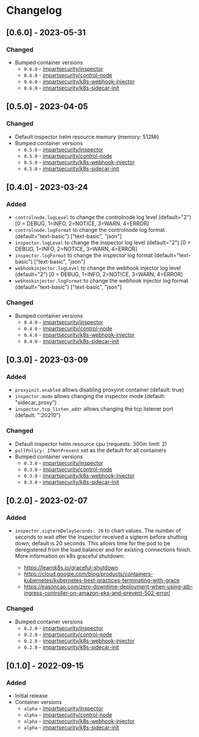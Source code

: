 
# Changelog

## [0.6.0] - 2023-05-31

### Changed

- Bumped container versions
  - `0.6.0` - [impartsecurity/inspector](https://hub.docker.com/r/impartsecurity/inspector/tags)
  - `0.6.0` - [impartsecurity/control-node](https://hub.docker.com/r/impartsecurity/control-node/tags)
  - `0.6.0` - [impartsecurity/k8s-webhook-injector](https://hub.docker.com/r/impartsecurity/k8s-webhook-injector/tags)
  - `0.6.0` - [impartsecurity/k8s-sidecar-init](https://hub.docker.com/r/impartsecurity/k8s-sidecar-init/tags)

## [0.5.0] - 2023-04-05

### Changed

- Default inspector helm resource memory (memory: 512Mi)
- Bumped container versions
  - `0.5.0` - [impartsecurity/inspector](https://hub.docker.com/r/impartsecurity/inspector/tags)
  - `0.5.0` - [impartsecurity/control-node](https://hub.docker.com/r/impartsecurity/control-node/tags)
  - `0.5.0` - [impartsecurity/k8s-webhook-injector](https://hub.docker.com/r/impartsecurity/k8s-webhook-injector/tags)
  - `0.5.0` - [impartsecurity/k8s-sidecar-init](https://hub.docker.com/r/impartsecurity/k8s-sidecar-init/tags)

## [0.4.0] - 2023-03-24

### Added

- `controlnode.logLevel` to change the controlnode log level (default="2") [0 = DEBUG, 1=INFO, 2=NOTICE, 3=WARN, 4=ERROR]
- `controlnode.logFormat` to change the controlnode log format (default="text-basic") ["text-basic", "json"]
- `inspector.logLevel` to change the inspector log level (default="2") [0 = DEBUG, 1=INFO, 2=NOTICE, 3=WARN, 4=ERROR]
- `inspector.logFormat` to change the inspector log format (default="text-basic") ["text-basic", "json"]
- `webhookinjector.logLevel` to change the webhook injector log level (default="2") [0 = DEBUG, 1=INFO, 2=NOTICE, 3=WARN, 4=ERROR]
- `webhookinjector.logFormat` to change the webhook injector log format (default="text-basic") ["text-basic", "json"]

### Changed

- Bumped container versions
  - `0.4.0` - [impartsecurity/inspector](https://hub.docker.com/r/impartsecurity/inspector/tags)
  - `0.4.0` - [impartsecurity/control-node](https://hub.docker.com/r/impartsecurity/control-node/tags)
  - `0.4.0` - [impartsecurity/k8s-webhook-injector](https://hub.docker.com/r/impartsecurity/k8s-webhook-injector/tags)
  - `0.4.0` - [impartsecurity/k8s-sidecar-init](https://hub.docker.com/r/impartsecurity/k8s-sidecar-init/tags)

## [0.3.0] - 2023-03-09

### Added

- `proxyinit.enabled` allows disabling proxyinit container (default: true)
- `inspector.mode` allows changing the inspector mode (default: "sidecar_proxy")
- `inspector.tcp_listen_addr` allows changing the tcp listener port (default: ":20210")

### Changed

- Default inspector helm resource cpu (requests: 300m limit: 2)
- `pullPolicy: IfNotPresent` set as the default for all containers
- Bumped container versions
  - `0.3.0` - [impartsecurity/inspector](https://hub.docker.com/r/impartsecurity/inspector/tags)
  - `0.3.0` - [impartsecurity/control-node](https://hub.docker.com/r/impartsecurity/control-node/tags)
  - `0.3.0` - [impartsecurity/k8s-webhook-injector](https://hub.docker.com/r/impartsecurity/k8s-webhook-injector/tags)
  - `0.3.0` - [impartsecurity/k8s-sidecar-init](https://hub.docker.com/r/impartsecurity/k8s-sidecar-init/tags)

## [0.2.0] - 2023-02-07

### Added

- `inspector.sigtermDelaySeconds: 20` to chart values. The number of seconds to wait after the Inspector received a sigterm before shutting down; default is 20 seconds. This allows time for the pod to be deregistered from the load balancer and for existing connections finish. More information on k8s graceful shutdown:

  - https://learnk8s.io/graceful-shutdown
  - https://cloud.google.com/blog/products/containers-kubernetes/kubernetes-best-practices-terminating-with-grace
  - https://easoncao.com/zero-downtime-deployment-when-using-alb-ingress-controller-on-amazon-eks-and-prevent-502-error/

### Changed

- Bumped container versions
  - `0.2.0` - [impartsecurity/inspector](https://hub.docker.com/r/impartsecurity/inspector/tags)
  - `0.2.0` - [impartsecurity/control-node](https://hub.docker.com/r/impartsecurity/control-node/tags)
  - `0.2.0` - [impartsecurity/k8s-webhook-injector](https://hub.docker.com/r/impartsecurity/k8s-webhook-injector/tags)
  - `0.2.0` - [impartsecurity/k8s-sidecar-init](https://hub.docker.com/r/impartsecurity/k8s-sidecar-init/tags)

## [0.1.0] - 2022-09-15

### Added

- Initial release
- Container versions
  - `alpha` - [impartsecurity/inspector](https://hub.docker.com/r/impartsecurity/inspector/tags)
  - `alpha` - [impartsecurity/control-node](https://hub.docker.com/r/impartsecurity/control-node/tags)
  - `alpha` - [impartsecurity/k8s-webhook-injector](https://hub.docker.com/r/impartsecurity/k8s-webhook-injector/tags)
  - `alpha` - [impartsecurity/k8s-sidecar-init](https://hub.docker.com/r/impartsecurity/k8s-sidecar-init/tags)
